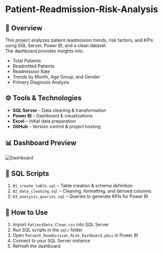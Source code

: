 # Patient-Readmission-Risk-Analysis
## 📌 Overview
This project analyzes patient readmission trends, risk factors, and KPIs using SQL Server, Power BI, and a clean dataset.  
The dashboard provides insights into:
- Total Patients
- Readmitted Patients
- Readmission Rate
- Trends by Month, Age Group, and Gender
- Primary Diagnosis Analysis

## ⚙️ Tools & Technologies
- **SQL Server** – Data cleaning & transformation
- **Power BI** – Dashboard & visualizations
- **Excel** – Initial data preparation
- **GitHub** – Version control & project hosting

## 📊 Dashboard Preview
![Dashboard](images/dashboard_preview.png)

## 📜 SQL Scripts
1. `01_create_table.sql` – Table creation & schema definition  
2. `02_data_cleaning.sql` – Cleaning, formatting, and derived columns  
3. `03_analysis_queries.sql` – Queries to generate KPIs for Power BI

## 🚀 How to Use
1. Import `PatientData_Clean.csv` into SQL Server
2. Run SQL scripts in the `sql/` folder
3. Open `Patient_Readmission_Risk_Dashboard.pbix` in Power BI
4. Connect to your SQL Server instance
5. Refresh the dashboard






